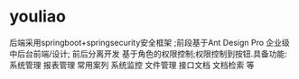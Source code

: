 # youliao
后端采用springboot+springsecurity安全框架 ;前段基于Ant Design Pro 企业级中后台前端/设计; 前后分离开发 基于角色的权限控制;权限控制到按钮.具备功能:系统管理 报表管理 常用案列 系统监控 文件管理 接口文档 文档检索 等
